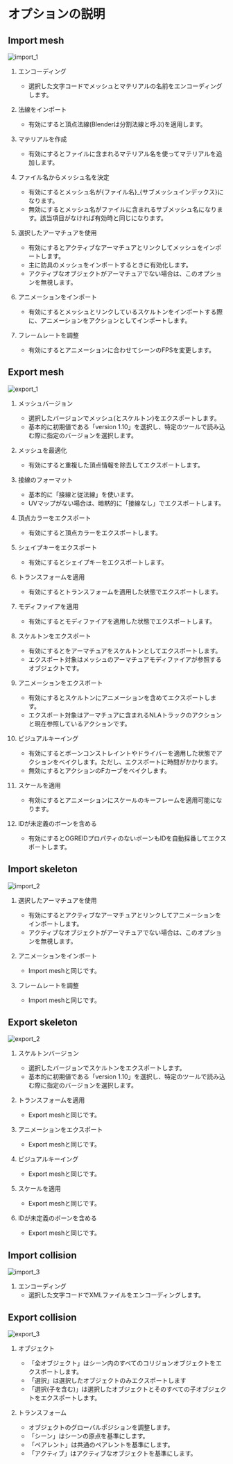 # オプションの説明

## Import mesh
![import_1](image/option_import_mesh-ja.png)

1. エンコーディング
    - 選択した文字コードでメッシュとマテリアルの名前をエンコーディングします。

1. 法線をインポート
    - 有効にすると頂点法線(Blenderは分割法線と呼ぶ)を適用します。

1. マテリアルを作成
    - 有効にするとファイルに含まれるマテリアル名を使ってマテリアルを追加します。

1. ファイル名からメッシュ名を決定
    - 有効にするとメッシュ名が{ファイル名}_{サブメッシュインデックス}になります。
    - 無効にするとメッシュ名がファイルに含まれるサブメッシュ名になります。該当項目がなければ有効時と同じになります。

1. 選択したアーマチュアを使用
    - 有効にするとアクティブなアーマチュアとリンクしてメッシュをインポートします。
    - 主に防具のメッシュをインポートするときに有効化します。
    - アクティブなオブジェクトがアーマチュアでない場合は、このオプションを無視します。

1. アニメーションをインポート
    - 有効にするとメッシュとリンクしているスケルトンをインポートする際に、アニメーションをアクションとしてインポートします。

1. フレームレートを調整
    - 有効にするとアニメーションに合わせてシーンのFPSを変更します。


## Export mesh
![export_1](image/option_export_mesh-ja.png)

1. メッシュバージョン
    - 選択したバージョンでメッシュ(とスケルトン)をエクスポートします。
    - 基本的に初期値である「version 1.10」を選択し、特定のツールで読み込む際に指定のバージョンを選択します。

1. メッシュを最適化
    - 有効にすると重複した頂点情報を除去してエクスポートします。

1. 接線のフォーマット
    - 基本的に「接線と従法線」を使います。
    - UVマップがない場合は、暗黙的に「接線なし」でエクスポートします。

1. 頂点カラーをエクスポート
    - 有効にすると頂点カラーをエクスポートします。

1. シェイプキーをエクスポート
    - 有効にするとシェイプキーをエクスポートします。

1. トランスフォームを適用
    - 有効にするとトランスフォームを適用した状態でエクスポートします。

1. モディファイアを適用
    - 有効にするとモディファイアを適用した状態でエクスポートします。

1. スケルトンをエクスポート
    - 有効にするとをアーマチュアをスケルトンとしてエクスポートします。
    - エクスポート対象はメッシュのアーマチュアモディファイアが参照するオブジェクトです。

1. アニメーションをエクスポート
    - 有効にするとスケルトンにアニメーションを含めてエクスポートします。
    - エクスポート対象はアーマチュアに含まれるNLAトラックのアクションと現在参照しているアクションです。

1. ビジュアルキーイング
    - 有効にするとボーンコンストレイントやドライバーを適用した状態でアクションをベイクします。ただし、エクスポートに時間がかかります。
    - 無効にするとアクションのFカーブをベイクします。

1. スケールを適用
    - 有効にするとアニメーションにスケールのキーフレームを適用可能になります。

1. IDが未定義のボーンを含める
    - 有効にするとOGREIDプロパティのないボーンもIDを自動採番してエクスポートします。


## Import skeleton
![import_2](image/option_import_skeleton-ja.png)

1. 選択したアーマチュアを使用
    - 有効にするとアクティブなアーマチュアとリンクしてアニメーションをインポートします。
    - アクティブなオブジェクトがアーマチュアでない場合は、このオプションを無視します。

1. アニメーションをインポート
    - Import meshと同じです。

1. フレームレートを調整
    - Import meshと同じです。


## Export skeleton
![export_2](image/option_export_skeleton-ja.png)

1. スケルトンバージョン
    - 選択したバージョンでスケルトンをエクスポートします。
    - 基本的に初期値である「version 1.10」を選択し、特定のツールで読み込む際に指定のバージョンを選択します。

1. トランスフォームを適用
    - Export meshと同じです。

1. アニメーションをエクスポート
    - Export meshと同じです。

1. ビジュアルキーイング
    - Export meshと同じです。

1. スケールを適用
    - Export meshと同じです。

1. IDが未定義のボーンを含める
    - Export meshと同じです。


## Import collision
![import_3](image/option_import_physx-ja.png)

1. エンコーディング
    - 選択した文字コードでXMLファイルをエンコーディングします。


## Export collision
![export_3](image/option_export_physx-ja.png)

1. オブジェクト
    - 「全オブジェクト」はシーン内のすべてのコリジョンオブジェクトをエクスポートします。
    - 「選択」は選択したオブジェクトのみエクスポートします
    - 「選択(子を含む)」は選択したオブジェクトとそのすべての子オブジェクトをエクスポートします。

1. トランスフォーム
    -  オブジェクトのグローバルポジションを調整します。
    - 「シーン」はシーンの原点を基準にします。
    - 「ペアレント」は共通のペアレントを基準にします。
    - 「アクティブ」はアクティブなオブジェクトを基準にします。


